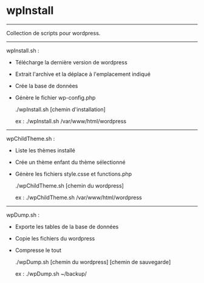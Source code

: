 # wpInstall

-------------------------------------------------------------------------

Collection de scripts pour wordpress.

-------------------------------------------------------------------------

wpInstall.sh :
- Télécharge la dernière version de wordpress
- Extrait l'archive et la déplace à l'emplacement indiqué
- Crée la base de données
- Génère le fichier wp-config.php

    ./wpInstall.sh [chemin d'installation]

    ex : ./wpInstall.sh /var/www/html/wordpress

-------------------------------------------------------------------------

wpChildTheme.sh :

- Liste les thèmes installé
- Crée un thème enfant du thème sélectionné
- Génère les fichiers style.csse et functions.php
    
    ./wpChildTheme.sh [chemin du wordpress]

    ex : ./wpChildTheme.sh /var/www/html/wordpress

-------------------------------------------------------------------------

wpDump.sh :

- Exporte les tables de la base de données 
- Copie les fichiers du wordpress
- Compresse le tout
    
    ./wpDump.sh [chemin du wordpress] [chemin de sauvegarde]

    ex : ./wpDump.sh ~/backup/
